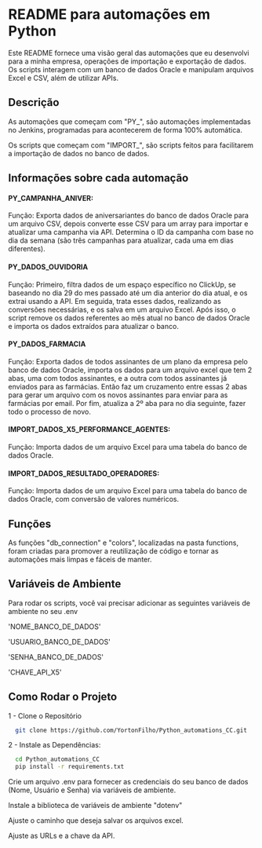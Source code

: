 
# README para automações em Python

Este README fornece uma visão geral das automações que eu desenvolvi para a minha empresa, operações de importação e exportação de dados. Os scripts interagem com um banco de dados Oracle e manipulam arquivos Excel e CSV, além de utilizar APIs.

## Descrição

As automações que começam com "PY_", são automações implementadas no Jenkins, programadas para acontecerem de forma 100% automática. 

Os scripts que começam com "IMPORT_", são scripts feitos para facilitarem a importação de dados no banco de dados.


## Informações sobre cada automação

#### PY_CAMPANHA_ANIVER:

Função: Exporta dados de aniversariantes do banco de dados Oracle para um arquivo CSV, depois converte esse CSV para um array para importar e atualizar uma campanha via API. Determina o ID da campanha com base no dia da semana (são três campanhas para atualizar, cada uma em dias diferentes).

#### PY_DADOS_OUVIDORIA

Função: Primeiro, filtra dados de um espaço específico no ClickUp, se baseando no dia 29 do mes passado até um dia anterior do dia atual, e os extrai usando a API. Em seguida, trata esses dados, realizando as conversões necessárias, e os salva em um arquivo Excel. Após isso, o script remove os dados referentes ao mês atual no banco de dados Oracle e importa os dados extraídos para atualizar o banco. 

#### PY_DADOS_FARMACIA

Função: Exporta dados de todos assinantes de um plano da empresa pelo banco de dados Oracle, importa os dados para um arquivo excel que tem 2 abas, uma com todos assinantes, e a outra com todos assinantes já enviados para as farmácias. Então faz um cruzamento entre essas 2 abas para gerar um arquivo com os novos assinantes para enviar para as farmácias por email. Por fim, atualiza a 2º aba para no dia seguinte, fazer todo o processo de novo.

#### IMPORT_DADOS_X5_PERFORMANCE_AGENTES:

Função: Importa dados de um arquivo Excel para uma tabela do banco de dados Oracle. 

#### IMPORT_DADOS_RESULTADO_OPERADORES:

Função: Importa dados de um arquivo Excel para uma tabela do banco de dados Oracle, com conversão de valores numéricos. 

## Funções

As funções "db_connection" e "colors", localizadas na pasta functions, foram criadas para promover a reutilização de código e tornar as automações mais limpas e fáceis de manter.

## Variáveis de Ambiente

Para rodar os scripts, você vai precisar adicionar as seguintes variáveis de ambiente no seu .env

'NOME_BANCO_DE_DADOS'

'USUARIO_BANCO_DE_DADOS'

'SENHA_BANCO_DE_DADOS'

'CHAVE_API_X5'
## Como Rodar o Projeto

1 - Clone o Repositório

```bash
  git clone https://github.com/YortonFilho/Python_automations_CC.git
```
    
2 - Instale as Dependências:

```bash
  cd Python_automations_CC
  pip install -r requirements.txt
```
Crie um arquivo .env para fornecer as credenciais do seu banco de dados (Nome, Usuário e Senha) via variáveis de ambiente. 

Instale a biblioteca de variáveis de ambiente "dotenv"

Ajuste o caminho que deseja salvar os arquivos excel.

Ajuste as URLs e a chave da API.
